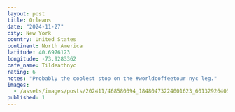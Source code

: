 ```yaml
---
layout: post
title: Orleans
date: "2024-11-27"
city: New York
country: United States
continent: North America
latitude: 40.6976123
longitude: -73.9283362
cafe_name: Tildeathnyc
rating: 6
notes: "Probably the coolest stop on the #worldcoffeetour nyc leg."
images:
  - /assets/images/posts/202411/468580394_18480473224001623_6013292640576413718_n_18051286579956801.jpg
published: 1
---
```

